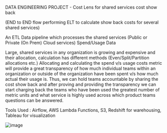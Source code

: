 DATA ENGINEERING PROJECT -  Cost Lens for shared services cost show back

(END to END flow performing ELT to calculate show back costs for several shared services)


An ETL Data pipeline which processes the shared services (Public or Private (On Prem) Cloud services) Spend/Usage Data

Large, shared services in any organization is growing and expensive and their allocation, calculation has different methods (Even/Split/Partition allocations etc.) Allocating and calculating the spend v/s usage costs metric will provide a great transparency of how much individual teams within an organization or outside of the organization have been spent v/s how much actual their usage is.
Thus, we can hold teams accountable by sharing the cost show back and after proving and providing the transparency we can start charging back the teams who have been used the greatest number of metric units and what service is highly used across which product teams questions can be answered.

Tools Used : Airflow, AWS Lambda Functions, S3, Redshift for warehousing, Tableau for visualization

![image](https://user-images.githubusercontent.com/32167301/204116916-e62ff43f-c986-4d47-ad94-573061e34ee5.png)

